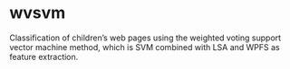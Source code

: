 # wvsvm
Classification of children’s web pages using the weighted voting support vector machine method, which is SVM combined with LSA and WPFS as feature extraction.
